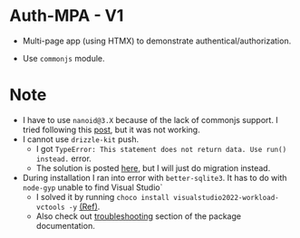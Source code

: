 # Auth-MPA - V1

- Multi-page app (using HTMX) to demonstrate authentical/authorization.

- Use `commonjs` module.

# Note

- I have to use `nanoid@3.X` because of the lack of commonjs support. I tried following this [post](https://stackoverflow.com/q/70800567), but it was not working.
- I cannot use `drizzle-kit` push.
  - I got `TypeError: This statement does not return data. Use run() instead.` error.
  - The solution is posted [here](https://github.com/drizzle-team/drizzle-orm/issues/2623#issuecomment-2233946827), but I will just do migration instead.
- During installation I ran into error with `better-sqlite3`. It has to do with `node-gyp` unable to find Visual Studio`
  - I solved it by running `choco install visualstudio2022-workload-vctools -y` [(Ref)](https://github.com/nodejs/node-gyp?tab=readme-ov-file#on-windows).
  - Also check out [troubleshooting](https://github.com/WiseLibs/better-sqlite3/blob/master/docs/troubleshooting.md) section of the package documentation.
